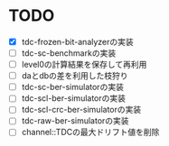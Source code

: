# TODO
- [x] tdc-frozen-bit-analyzerの実装
- [ ] tdc-sc-benchmarkの実装
- [ ] level0の計算結果を保存して再利用
- [ ] daとdbの差を利用した枝狩り
- [ ] tdc-sc-ber-simulatorの実装
- [ ] tdc-scl-ber-simulatorの実装
- [ ] tdc-scl-crc-ber-simulatorの実装
- [ ] tdc-raw-ber-simulatorの実装
- [ ] channel::TDCの最大ドリフト値を削除
